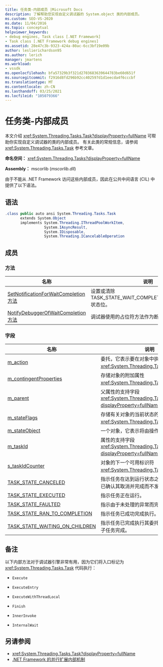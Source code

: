 ```yaml
---
title: 任务类-内部成员 |Microsoft Docs
description: 了解帮助您实现自定义调试器的 System.object 类的内部成员。
ms.custom: SEO-VS-2020
ms.date: 11/04/2016
ms.topic: conceptual
helpviewer_keywords:
- debug engines, Task class [.NET Framework]
- Task class [.NET Framework debug engines]
ms.assetid: 28e47c3b-9323-424a-80ac-6cc3bf19e09b
author: leslierichardson95
ms.author: lerich
manager: jmartens
ms.workload:
- vssdk
ms.openlocfilehash: bfa57329b3f321d2703683639644783be60d651f
ms.sourcegitcommit: f2916d8fd296b92cc402597d1d1eecda4f6cccbf
ms.translationtype: MT
ms.contentlocale: zh-CN
ms.lasthandoff: 03/25/2021
ms.locfileid: "105079366"
---
```

# <a name="task-class---internal-members"></a>任务类-内部成员
本文介绍 <xref:System.Threading.Tasks.Task?displayProperty=fullName> 可帮助你实现自定义调试器的类的内部成员。 有关此类的常规信息，请参阅 <xref:System.Threading.Tasks.Task> 参考文章。

 **命名空间：** <xref:System.Threading.Tasks?displayProperty=fullName>

 **Assembly：** mscorlib (*mscorlib.dll*) 

 由于不能从 .NET Framework 访问这些内部成员，因此在公共中间语言 (CIL) 中提供了以下语法。

## <a name="syntax"></a>语法

```csharp
.class public auto ansi System.Threading.Tasks.Task
       extends System.Object
       implements System.Threading.IThreadPoolWorkItem,
                  System.IAsyncResult,
                  System.IDisposable,
                  System.Threading.ICancelableOperation
```

## <a name="members"></a>成员

### <a name="methods"></a>方法

|名称|说明|
|----------|-----------------|
|[SetNotificationForWaitCompletion 方法](../../extensibility/debugger/setnotificationforwaitcompletion-method.md)|设置或清除 TASK_STATE_WAIT_COMPLETION_NOTIFICATION 状态位。|
|[NotifyDebuggerOfWaitCompletion 方法](../../extensibility/debugger/notifydebuggerofwaitcompletion-method.md)|调试器使用的占位符方法作为断点目标。|

### <a name="fields"></a>字段

|名称|说明|
|----------|-----------------|
|[m_action](../../extensibility/debugger/m-action-field.md)|委托，它表示要在对象中执行的代码 <xref:System.Threading.Tasks.Task> 。|
|[m_contingentProperties](../../extensibility/debugger/m-contingentproperties-field.md)|存储对象的附加属性 <xref:System.Threading.Tasks.Task> 。|
|[m_parent](../../extensibility/debugger/m-parent-field.md)|父属性的支持字段 <xref:System.Threading.Tasks.Task?displayProperty=fullName> 。|
|[m_stateFlags](../../extensibility/debugger/m-stateflags-field.md)|存储有关对象的当前状态的信息 <xref:System.Threading.Tasks.Task> 。|
|[m_stateObject](../../extensibility/debugger/m-stateobject-field.md)|一个对象，它表示将由操作使用的数据。|
|[m_taskId](../../extensibility/debugger/m-taskid-field.md)|属性的支持字段 <xref:System.Threading.Tasks.Task.Id%2A?displayProperty=fullName> 。|
|[s_taskIdCounter](../../extensibility/debugger/s-taskidcounter-field.md)|对象的下一个可用标识符 <xref:System.Threading.Tasks.Task> 。|
|[TASK_STATE_CANCELED](../../extensibility/debugger/task-state-canceled-field.md)|指示任务在达到运行状态之前已取消，或任务已确认其取消并完成而不发生异常。|
|[TASK_STATE_EXECUTED](../../extensibility/debugger/task-state-executed-field.md)|指示任务正在运行。|
|[TASK_STATE_FAULTED](../../extensibility/debugger/task-state-faulted-field.md)|指示由于未处理的异常而完成的任务。|
|[TASK_STATE_RAN_TO_COMPLETION](../../extensibility/debugger/task-state-ran-to-completion-field.md)|指示任务已成功完成执行。|
|[TASK_STATE_WAITING_ON_CHILDREN](../../extensibility/debugger/task-state-waiting-on-children-field.md)|指示任务已完成执行其委托并隐式等待附加的子任务完成。|

## <a name="remarks"></a>备注
 以下内部方法对于调试器引擎非常有用，因为它们将入口标记为 <xref:System.Threading.Tasks.Task> 代码执行：

- `Execute`

- `ExecuteEntry`

- `ExecuteWithThreadLocal`

- `Finish`

- `InnerInvoke`

- `InternalWait`

## <a name="see-also"></a>另请参阅
- <xref:System.Threading.Tasks.Task?displayProperty=fullName>
- [.NET Framework 的并行扩展内部机制](../../extensibility/debugger/parallel-extension-internals-for-the-dotnet-framework.md)

